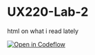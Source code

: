 # UX220-Lab-2
html on what i read lately

[![Open in Codeflow](https://developer.stackblitz.com/img/open_in_codeflow.svg)](https:///pr.new/kunal1118/UX220-Lab-2)
